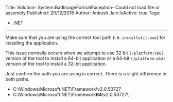 Title: Solution- System.BadImageFormatException- Could not load file or assembly
Published: 20/12/2018
Author: Ankush Jain
IsActive: true
Tags:
  - .NET
---
Make sure that you are using the correct tool path (i.e. `installutil.exe`) for installing the application. 

This issue normally occurs when we attempt to use 32 bit `(/platform:x86)` version of the tool to install a 64-bit application or a 64-bit `(/platform:x64)` version of the tool to install a 32-bit application.

Just confirm the path you are using is correct. There is a slight difference in both paths.

- C:\Windows\Microsoft.NET\Framework\v2.0.50727
- C:\Windows\Microsoft.NET\Framework**64**\v2.0.50727\

                